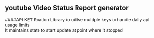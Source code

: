 ## youtube Video Status Report generator

####API KET Roation Library to utilise multiple keys to handle daily api usage limits<br>
It maintains state to start update at point where it stopped 
